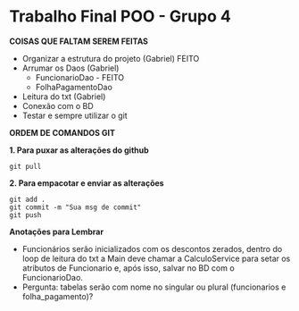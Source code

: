 # Trabalho Final POO - Grupo 4

**COISAS QUE FALTAM SEREM FEITAS**

* Organizar a estrutura do projeto (Gabriel) FEITO
* Arrumar os Daos (Gabriel)
    * FuncionarioDao - FEITO
    * FolhaPagamentoDao
* Leitura do txt (Gabriel)
* Conexão com o BD
* Testar e sempre utilizar o git


**ORDEM DE COMANDOS GIT**

**1. Para puxar as alterações do github**
```
git pull
```

**2. Para empacotar e enviar as alterações**
```
git add .
git commit -m "Sua msg de commit"
git push
```


**Anotações para Lembrar**

- Funcionários serão inicializados com os descontos zerados, dentro do loop de leitura do txt a Main deve chamar a CalculoService para setar os atributos de Funcionario e, após isso, salvar no BD com o FuncionarioDao.
- Pergunta: tabelas serão com nome no singular ou plural (funcionarios e folha_pagamento)? 
